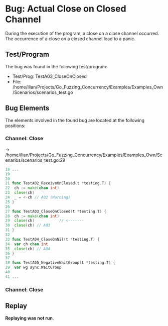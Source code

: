 # Bug: Actual Close on Closed Channel

During the execution of the program, a close on a close channel occurred.
The occurrence of a close on a closed channel lead to a panic.

## Test/Program
The bug was found in the following test/program:

- Test/Prog: TestA03_CloseOnClosed
- File: /home/ilian/Projects/Go_Fuzzing_Concurrency/Examples/Examples_Own/Scenarios/scenarios_test.go

## Bug Elements
The elements involved in the found bug are located at the following positions:

###  Channel: Close
-> /home/ilian/Projects/Go_Fuzzing_Concurrency/Examples/Examples_Own/Scenarios/scenarios_test.go:29
```go
18 ...
19 
20 
21 func TestA02_ReceiveOnClosed(t *testing.T) {
22 	ch := make(chan int)
23 	close(ch)
24 	_ = <-ch // A02 (Warning)
25 }
26 
27 func TestA03_CloseOnClosed(t *testing.T) {
28 	ch := make(chan int)
29 	close(ch)           // <-------
30 	close(ch) // A03
31 }
32 
33 func TestA04_CloseOnNil(t *testing.T) {
34 	var ch chan int
35 	close(ch) // A04
36 }
37 
38 func TestA05_NegativeWaitGroup(t *testing.T) {
39 	var wg sync.WaitGroup
40 
41 ...
```


###  Channel: Close
## Replay
**Replaying was not run**.

